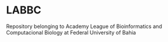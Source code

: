 # LABBC
Repository belonging to Academy League of Bioinformatics and Computacional Biology at Federal University of Bahia
